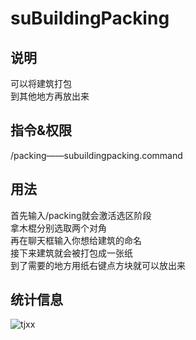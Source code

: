 # suBuildingPacking
## 说明
可以将建筑打包 <br>
到其他地方再放出来
## 指令&权限
/packing——subuildingpacking.command
## 用法
首先输入/packing就会激活选区阶段<br>
拿木棍分别选取两个对角<br>
再在聊天框输入你想给建筑的命名<br>
接下来建筑就会被打包成一张纸<br>
到了需要的地方用纸右键点方块就可以放出来
## 统计信息
![tjxx](https://bstats.org/signatures/bukkit/suBuildingPacking.svg)
